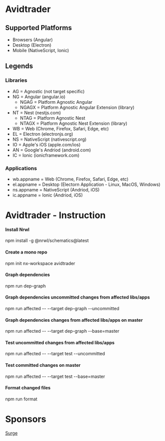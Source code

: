 # Avidtrader

## Supported Platforms

- Browsers (Angular)
- Desktop (Electron)
- Mobile (NativeScript, Ionic)

## Legends

### Libraries

- AG = Agnostic (not target specific)
- NG = Angular (angular.io)
  - NGAG = Platform Agnostic Angular
  - NGAGX = Platform Agnostic Angular Extension (library)
- NT = Nest (nestjs.com)
  - NTAG = Platform Agnostic Nest
  - NTAGX = Platform Agnostic Nest Extension (library)
- WB = Web (Chrome, Firefox, Safari, Edge, etc)
- EL = Electron (electronjs.org)
- NS = NativeScript (nativescript.org)
- IO = Apple's iOS (apple.com/ios)
- AN = Google's Andriod (android.com)
- IC = Ionic (ionicframework.com)

### Applications

- wb.appname = Web (Chrome, Firefox, Safari, Edge, etc)
- el.appname = Desktop (Electorn Application - Linux, MacOS, Windows)
- ns.appname = NativeScript (Andriod, iOS)
- ic.appname = Ionic (Andriod, iOS)

# Avidtrader - Instruction

#### Install Nrwl

npm install -g @nrwl/schematics@latest

#### Create a mono repo

npm init nx-workspace avidtrader

#### Graph dependencies

npm run dep-graph

#### Graph dependencies uncommitted changes from affected libs/apps

npm run affected -- --target dep-graph --uncommitted

#### Graph dependencies changes from affected libs/apps on master

npm run affected -- --target dep-graph --base=master

#### Test uncommitted changes from affected libs/apps

npm run affected -- --target test --uncommitted

#### Test committed changes on master

npm run affected -- --target test --base=master

#### Format changed files

npm run format

# Sponsors

[Surge](https://github.com/surgeforward)
